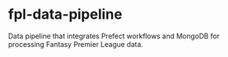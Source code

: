 # fpl-data-pipeline
Data pipeline that integrates Prefect workflows and MongoDB for processing Fantasy Premier League data.
